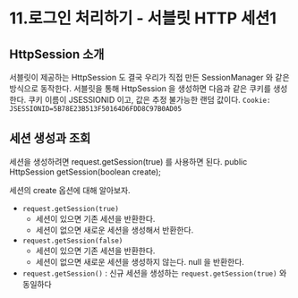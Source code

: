 # 11.로그인 처리하기 - 서블릿 HTTP 세션1

## HttpSession 소개
서블릿이 제공하는 HttpSession 도 결국 우리가 직접 만든 SessionManager 와 같은 방식으로 동작한다.
서블릿을 통해 HttpSession 을 생성하면 다음과 같은 쿠키를 생성한다. 쿠키 이름이 JSESSIONID 이고, 
값은 추정 불가능한 랜덤 값이다.
`Cookie: JSESSIONID=5B78E23B513F50164D6FDD8C97B0AD05`

## 세션 생성과 조회
세션을 생성하려면 request.getSession(true) 를 사용하면 된다.
public HttpSession getSession(boolean create);

세션의 create 옵션에 대해 알아보자.
- `request.getSession(true)`
    - 세션이 있으면 기존 세션을 반환한다.
    - 세션이 없으면 새로운 세션을 생성해서 반환한다.
- `request.getSession(false)`
    - 세션이 있으면 기존 세션을 반환한다.
    - 세션이 없으면 새로운 세션을 생성하지 않는다. null 을 반환한다.
- `request.getSession()` : 신규 세션을 생성하는 `request.getSession(true)` 와 동일하다

